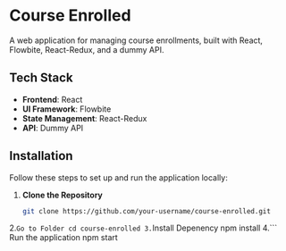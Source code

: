 # Course Enrolled

A web application for managing course enrollments, built with React, Flowbite, React-Redux, and a dummy API.

## Tech Stack

- **Frontend**: React
- **UI Framework**: Flowbite
- **State Management**: React-Redux
- **API**: Dummy API

## Installation

Follow these steps to set up and run the application locally:

1. **Clone the Repository**

   ```bash
   git clone https://github.com/your-username/course-enrolled.git
2.```Go to Folder
   cd course-enrolled
3.```Install Depenency
    npm install
4.``` Run the application
  npm start

